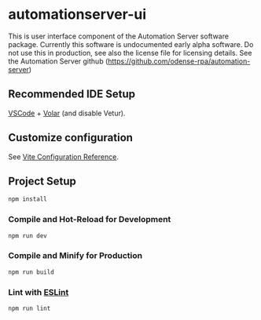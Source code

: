 # automationserver-ui

This is user interface component of the Automation Server software package. Currently this software is undocumented early alpha software. Do not use this in production, see also the license file for licensing details. See the Automation Server github (https://github.com/odense-rpa/automation-server)

## Recommended IDE Setup

[VSCode](https://code.visualstudio.com/) + [Volar](https://marketplace.visualstudio.com/items?itemName=Vue.volar) (and disable Vetur).

## Customize configuration

See [Vite Configuration Reference](https://vitejs.dev/config/).

## Project Setup

```sh
npm install
```

### Compile and Hot-Reload for Development

```sh
npm run dev
```

### Compile and Minify for Production

```sh
npm run build
```

### Lint with [ESLint](https://eslint.org/)

```sh
npm run lint
```
